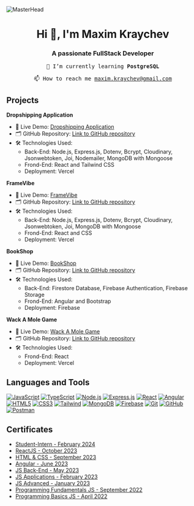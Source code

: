 ![MasterHead](https://user-images.githubusercontent.com/74038190/213910845-af37a709-8995-40d6-be59-724526e3c3d7.gif)

<h1 align="center">Hi 👋, I'm Maxim Kraychev</h1>
<h3 align="center">A passionate FullStack Developer</h3>

<p align="center">  
  <samp>🌱 I’m currently learning <b>PostgreSQL</b></samp>
</p>

<p align="center">
  <samp>📫 How to reach me <a href="mailto:maxim.kraychev@gmail.com">maxim.kraychev@gmail.com</a></samp>
</p>
  
## Projects

**Dropshipping Application**
   - 📡 Live Demo: [Dropshipping Application](https://drop-shipping-trm.vercel.app/)
   - 🗂️ GitHub Repository: [Link to GitHub repository](https://github.com/TodorYadkov/dropshipping-scraper)
   - 🛠️ Technologies Used: 
        - Back-End: Node.js, Express.js, Dotenv, Bcrypt, Cloudinary, Jsonwebtoken, Joi, Nodemailer, MongoDB with Mongoose
        - Frond-End: React and Tailwind CSS
        - Deployment: Vercel

**FrameVibe**
   - 📡 Live Demo: [FrameVibe](https://frame-vibe-react-app.vercel.app/)
   - 🗂️ GitHub Repository: [Link to GitHub repository](https://github.com/maximkraychev/FrameVibe-React-App)
   - 🛠️ Technologies Used: 
        - Back-End: Node.js, Express.js, Dotenv, Bcrypt, Cloudinary, Jsonwebtoken, Joi, MongoDB with Mongoose
        - Frond-End: React and CSS
        - Deployment: Vercel

**BookShop**
   - 📡 Live Demo: [BookShop](https://book-store-34ab8.web.app/)
   - 🗂️ GitHub Repository: [Link to GitHub repository](https://github.com/maximkraychev/E-Shop)
   - 🛠️ Technologies Used: 
        - Back-End: Firestore Database, Firebase Authentication, Firebase Storage
        - Frond-End: Angular and Bootstrap
        - Deployment: Firebase
          
**Wack A Mole Game**
   - 📡 Live Demo: [Wack A Mole Game](wack-a-mole-game.vercel.app)
   - 🗂️ GitHub Repository: [Link to GitHub repository](https://github.com/maximkraychev/SoftUni/tree/main/React/Playground/wack-a-mole-game)
   - 🛠️ Technologies Used: 
        - Frond-End: React
        - Deployment: Vercel


## Languages and Tools
[![JavaScript](https://skillicons.dev/icons?i=js&theme=dark)](https://developer.mozilla.org/en-US/docs/Web/JavaScript)
[![TypeScript](https://skillicons.dev/icons?i=ts&theme=dark)](https://www.typescriptlang.org/)
[![Node.js](https://skillicons.dev/icons?i=nodejs&theme=dark)](https://nodejs.org)
[![Express.js](https://skillicons.dev/icons?i=express&theme=dark)](https://expressjs.com/)
[![React](https://skillicons.dev/icons?i=react&theme=dark)](https://react.dev/)
[![Angular](https://skillicons.dev/icons?i=angular&theme=dark)](https://angular.io/)
[![HTML5](https://skillicons.dev/icons?i=html&theme=dark)](https://developer.mozilla.org/en-US/docs/Web/HTML)
[![CSS3](https://skillicons.dev/icons?i=css&theme=dark)](https://developer.mozilla.org/en-US/docs/Web/CSS)
[![Tailwind](https://skillicons.dev/icons?i=tailwind&theme=dark)](https://tailwindcss.com/)
[![MongoDB](https://skillicons.dev/icons?i=mongodb&theme=dark)](https://www.mongodb.com/)
[![Firebase](https://skillicons.dev/icons?i=firebase&theme=dark)](https://firebase.google.com)
[![Git](https://skillicons.dev/icons?i=git&theme=dark)](https://git-scm.com/)
[![GitHub](https://skillicons.dev/icons?i=github&theme=dark)](https://github.com)
[![Postman](https://skillicons.dev/icons?i=postman&theme=dark)](https://www.postman.com)

## Certificates

- [Student-Intern - February 2024](https://github.com/maximkraychev/SoftUni/blob/main/Certificate/Certificate-Student-Intern-Maxim-Kraychev.pdf)
- [ReactJS - October 2023](https://softuni.bg/certificates/details/197789/b1382097)
- [HTML & CSS - September 2023](https://softuni.bg/certificates/details/190709/37762bfb)
- [Angular - June 2023](https://softuni.bg/certificates/details/182930/deb14dfc)
- [JS Back-End - May 2023](https://softuni.bg/certificates/details/175170/33c7d3ca)
- [JS Applications - February 2023](https://softuni.bg/certificates/details/167742/81faa7b3)
- [JS Advanced - January 2023](https://softuni.bg/certificates/details/160055/45559c3b)
- [Programming Fundamentals JS - September 2022](https://softuni.bg/certificates/details/149360/88abb953)
- [Programming Basics JS - April 2022](https://softuni.bg/certificates/details/133990/4af58e78)
